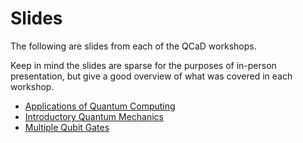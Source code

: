 # Slides
The following are slides from each of the QCaD workshops. 

Keep in mind the slides are sparse for the purposes of in-person presentation, but give a good overview of what was covered in each workshop.

* [Applications of Quantum Computing](https://docs.google.com/presentation/d/10HkFTAdIVf_8iKkNgVzrSdqjYVJUUnj2sTlgX0GZDBE/edit?usp=sharing)
* [Introductory Quantum Mechanics](https://docs.google.com/presentation/d/1cT4mN_7Xwq9CQbmItj8G5Xkx9FDupP2C4OvDOpZQbuQ/edit?usp=sharing)
* [Multiple Qubit Gates](https://docs.google.com/presentation/d/1dCeZGRH1JT6yUeY38ao1lh6WYzpd0f2F3eR5FMaGj2o/edit?usp=sharing)